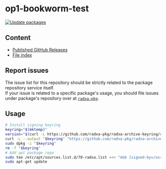 # op1-bookworm-test

[![Update packages](https://github.com/radxa-repo/op1-bookworm-test/actions/workflows/update.yaml/badge.svg)](https://github.com/radxa-repo/op1-bookworm-test/actions/workflows/update.yaml)

## Content

* [Published GitHub Releases](https://radxa-repo.github.io/op1-bookworm-test/pkgs.json)
* [File index](https://radxa-repo.github.io/op1-bookworm-test/files.list)

## Report issues

The issue list for this repository should be strictly related to the package repository service itself.  
If your issue is related to a specific package's usage, you should file issues under package's repository over at [`radxa-pkg`](https://github.com/radxa-pkg).

## Usage

```bash
# Install signing keyring
keyring="$(mktemp)"
version="$(curl -L https://github.com/radxa-pkg/radxa-archive-keyring/releases/latest/download/VERSION)"
curl -L --output "$keyring" "https://github.com/radxa-pkg/radxa-archive-keyring/releases/latest/download/radxa-archive-keyring_${version}_all.deb"
sudo dpkg -i "$keyring"
rm -f "$keyring"
# Add apt package repo
sudo tee /etc/apt/sources.list.d/70-radxa.list <<< "deb [signed-by=/usr/share/keyrings/radxa-archive-keyring.gpg] https://radxa-repo.github.io/op1-bookworm-test/ op1-bookworm-test main"
sudo apt-get update
```
